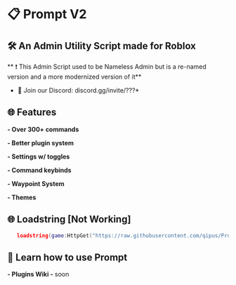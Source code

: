# 📋 Prompt V2
## 🛠️ An Admin Utility Script made for Roblox

** ❗ This Admin Script used to be Nameless Admin but is a re-named version and a more modernized version of it**

* 💬 Join our Discord: discord.gg/invite/???*

## 🌐 Features
**- Over 300+ commands**

**- Better plugin system**

**- Settings w/ toggles**

**- Command keybinds**

**- Waypoint System**

**- Themes**

## 🌐 Loadstring [Not Working]
```lua
   loadstring(game:HttpGet("https://raw.githubusercontent.com/qipus/Prompt/main/Main.lua"))()
```

## 🧠 Learn how to use Prompt
**- Plugins Wiki -** soon
